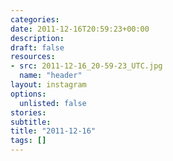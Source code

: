 ```yaml
---
categories:
date: 2011-12-16T20:59:23+00:00
description:
draft: false
resources:
- src: 2011-12-16_20-59-23_UTC.jpg
  name: "header"
layout: instagram
options:
  unlisted: false
stories:
subtitle:
title: "2011-12-16"
tags: []
---
```


 
